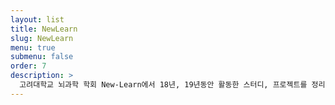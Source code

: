 ```yaml
---
layout: list
title: NewLearn
slug: NewLearn
menu: true
submenu: false
order: 7
description: >
  고려대학교 뇌과학 학회 New-Learn에서 18년, 19년동안 활동한 스터디, 프로젝트를 정리했습니다.
---
```

